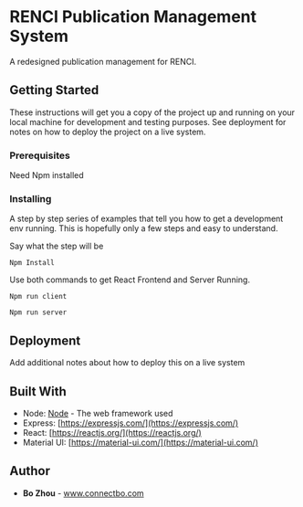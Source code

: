 # RENCI Publication Management System

A redesigned publication management for RENCI.

## Getting Started

These instructions will get you a copy of the project up and running on your local machine for development and testing purposes. See deployment for notes on how to deploy the project on a live system.

### Prerequisites

Need Npm installed


### Installing

A step by step series of examples that tell you how to get a development env running. This is hopefully only a few steps and easy to understand.

Say what the step will be

```
Npm Install
```
Use both commands to get React Frontend and Server Running.
```
Npm run client
```
```
Npm run server
```

## Deployment

Add additional notes about how to deploy this on a live system

## Built With

- Node: [Node](https://nodejs.org/) - The web framework used
- Express: [https://expressjs.com/](https://expressjs.com/)
- React: [https://reactjs.org/](https://reactjs.org/)
- Material UI: [https://material-ui.com/](https://material-ui.com/)

## Author

* **Bo Zhou** - www.connectbo.com
